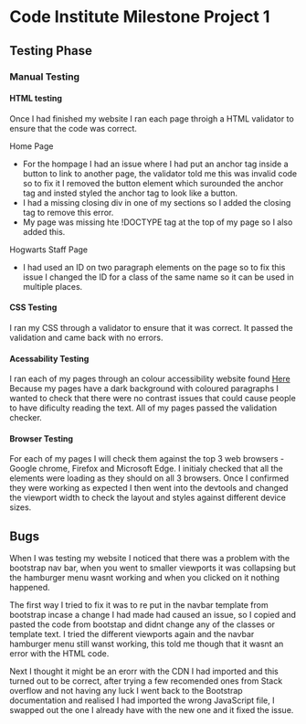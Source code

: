 # Code Institute Milestone Project 1
## Testing Phase
### Manual Testing
#### HTML testing
Once I had finished my website I ran each page throigh a HTML validator to ensure that the code was correct.

Home Page
- For the hompage I had an issue where I had put an anchor tag inside a button to link to another page, the validator told me this was invalid code so to fix it I removed the button element which surounded the anchor tag and insted styled the anchor tag to look like a button.
- I had a missing closing div in one of my sections so I added the closing tag to remove this error.
- My page was missing hte !DOCTYPE tag at the top of my page so I also added this.

Hogwarts Staff Page
- I had used an ID on two paragraph elements on the page so to fix this issue I changed the ID for a class of the same name so it can be used in multiple places. 

#### CSS Testing
I ran my CSS through a validator to ensure that it was correct. It passed the validation and came back with no errors.

#### Acessability Testing
I ran each of my pages through an colour accessibility website found [Here](https://color.a11y.com/?wc3)
Because my pages have a dark background with coloured paragraphs I wanted to check that there were no contrast issues that could cause people to have dificulty reading the text.
All of my pages passed the validation checker.

#### Browser Testing
For each of my pages I will check them against the top 3 web browsers - Google chrome, Firefox and Microsoft Edge.
I initialy checked that all the elements were loading as they should on all 3 browsers.
Once I confirmed they were working as expected I then went into the devtools and changed the viewport width to check the layout and styles against different device sizes.


## Bugs
When I was testing my website I noticed that there was a problem with the bootstrap nav bar, when you went to smaller viewports it was collapsing but the hamburger menu wasnt working and when you clicked on it nothing happened. 

The first way I tried to fix it was to re put in the navbar template from bootstrap incase a change I had made had caused an issue, so I copied and pasted the code from bootstap and didnt change any of the classes or template text. I tried the different viewports again and the navbar hamburger menu still wanst working, this told me though that it wasnt an error with the HTML code.

Next I thought it might be an erorr with the CDN I had imported and this turned out to be correct, after trying a few recomended ones from Stack overflow and not having any luck I went back to the Bootstrap documentation and realised I had imported the wrong JavaScript file, I swapped out the one I already have with the new one and it fixed the issue.
